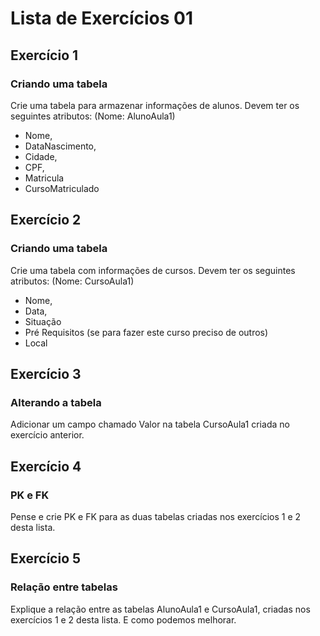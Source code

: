 # Lista de Exercícios 01

## Exercício 1

### Criando uma tabela
Crie uma tabela para armazenar informações de alunos. Devem ter os seguintes atributos: (Nome: AlunoAula1)
*   Nome,
*   DataNascimento,
*	Cidade,
*	CPF,
*	Matricula
*	CursoMatriculado

## Exercício 2
### Criando uma tabela
Crie uma tabela com informações de cursos. Devem ter os seguintes atributos: (Nome: CursoAula1)
*	Nome,
*	Data,
*	Situação 
*	Pré Requisitos (se para fazer este curso preciso de outros)
*	Local

## Exercício 3
### Alterando a tabela
Adicionar um campo chamado Valor na tabela CursoAula1 criada no exercício anterior.

## Exercício 4
### PK e FK
Pense e crie PK e FK para as duas tabelas criadas nos exercícios 1 e 2 desta lista.

## Exercício 5
### Relação entre tabelas
Explique a relação entre as tabelas AlunoAula1 e CursoAula1, criadas nos exercícios 1 e 2 desta lista. E como podemos melhorar.
